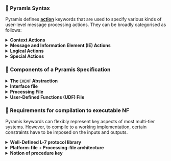 ### 📌 Pyramis Syntax
Pyramis defines <ins><strong>action</strong></ins> keywords that are used to specify various kinds of user-level message processing actions. They can be broadly categorised as follows:
<details>
<summary> <strong>Context Actions</strong></summary>
 Pyramis supports the notion of contexts that store application state. Contexts are always persistent
 and are stored in <code>std::map<></code> as specified by the user.
 
 <code>STORE(__in_map_name, __at_map_key, __at_map_struct_attribute, __value)</code>
 <ul>
  <li>The <strong>STORE</strong> action is used to indicate storage of a value in a map. </li>
  <li>In Pyramis, every map has an associated map struct that contains every attribute specified to be accessed or stored in it.</li>
 </ul>

 <code>LOOKUP(__and_store_in_ident, __from_map_name, __key, __attribute_of_map_struct)</code>
</details>

<details>
<summary> <strong>Message and Information Element (IE) Actions</strong></summary>
</details>

<details>
<summary> <strong>Logical Actions</strong></summary>
</details>

<details>
<summary> <strong>Special Actions</strong></summary>
</details>

### 📖 Components of a Pyramis Specification
<details>
<summary> <strong>The <code>EVENT</code> Abstraction</strong></summary>
 The Pyramis <code>EVENT</code> encapsulates processing actions that must occur on receipt of a message or on timer-expiry. Each relevant <code>EVENT</code>s must be defined in the processing file.
</details>
 
<details>
<summary> <strong>Interface file</strong></summary>
  The <strong>interface file</strong> is a json file that describes the architecture of your multi-tier system in terms of individual nodes and their <ins>interface descriptions</ins>.
  The interface file has a <a href="https://github.com/armaanchowfin/pyramis/blob/master/examples/login-system/interfaces.json">fixed format </a>, enforced by the compiler.
 
  - The definition of an interface contains several attributes required by Pyramis such as the <ins>port</ins> and the <ins>name of the <code>EVENT</code></ins> that should be invoked on receipt of a message on this interface

  Among other configuration options, it specifies peer nodes and protocols which are used by the compiler to validate the flow of message `SEND`s, and also help in the subsequent generation of the platform file.

</details>

<details>
<summary> <strong>Processing File</strong></summary>
 This file must contain every <code>EVENT</code> definition associated with the current node. 
 
 - In this file, written separately for each node in the system, the developer defines the procedural logic to process incoming messages at the node. 
 - The logic is defined in terms of Pyramis <code>EVENT</code>s that encapsulate <code>Action</code>s.
</details>

<details>
<summary> <strong>User-Defined Functions (UDF) File</strong></summary>
 These refer to a C++ source file udf.cpp and its corresponding header udf.h. 
 
 - The <ins><code>UDF</code> keyword</ins> allows a user to indicate a call to a custom, complex function that cannot be expressed by solely using Pyramis keywords.
 - The <ins><code>UDF</code></ins> is a repository for every <code>UDF</code> used by every node in the system.
</details>


### 📖 Requirements for compilation to executable NF

Pyramis keywords can flexibly represent key aspects of most multi-tier systems. However, to compile to a working implementation, certain constraints have to be imposed on the inputs and outputs.
  
<details>
<summary> <strong>Well-Defined L-7 protocol library</strong></summary>
  Pyramis supports multitier systems using the NGAP and HTTP L-7 protocols out of the box. However, custom application-layer protocol must meet certain requirements: 

- Valid messages for custom protocols must be implemented as complete C/C++ structs. These files may be stored in a `utils` directory in the your root folder.
- HTTP messages must represent and access their payload strings as attributes of nlohmann::json objects. We provide an HTTP library for this purpose.
- All char arrays are interpreted as C++ `std::vector<char>`. Strings, if any, must be null-terminated.
- Header-file library must be fully contained in a `/utils` directory.
</details>

<details>
<summary> <strong>Platform-file + Processing-file architecture</strong></summary>
  Where a platform file triggers kernel networking actions, and the processing file performs user-level message-processing actions

- In the current implementation, a C++ user-level processing file is generated from the Pyramis specification.
- In the current implementation, a multithreaded, asynchronous epoll-based platform.cpp file is generated that declares an entry point into the user-level processing code.
</details>

<details>
<summary> <strong>Notion of procedure key</strong></summary>
  The NF must generate a unique procedure key for each instance of procedure. Procedure may be simple (login request-response) or complex (SMF session-establishment). Complexity arises due to the requirement of demultiplexing messages received at a single interface to the correct message handler. The notion of "key" and its supporting `fd_to_key_map` and `key_to_fd_map` are implementation-specific constructs that enable this message demultiplexing.

- `procedure_key` is used by the NF application to maintain a synchronous message-processing flow despite asynchronous message ingress at an NF
- A single NF independently initiates procedure requests.
  </details>
